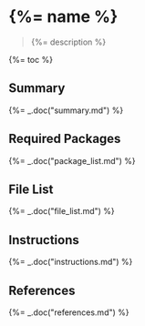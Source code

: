 # {%= name %}

> {%= description %}

{%= toc %}

## Summary
{%= _.doc("summary.md") %}

## Required Packages
{%= _.doc("package_list.md") %}

## File List
{%= _.doc("file_list.md") %}

## Instructions
{%= _.doc("instructions.md") %}

## References
{%= _.doc("references.md") %}
